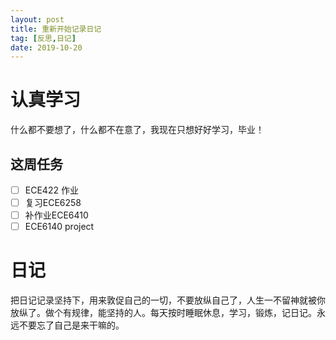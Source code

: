 ```yaml
---
layout: post
title: 重新开始记录日记
tag: [反思,日记]
date: 2019-10-20
---
```


# 认真学习

什么都不要想了，什么都不在意了，我现在只想好好学习，毕业！

## 这周任务

* [ ] ECE422 作业
* [ ] 复习ECE6258
* [ ] 补作业ECE6410
* [ ] ECE6140 project

# 日记

把日记记录坚持下，用来敦促自己的一切，不要放纵自己了，人生一不留神就被你放纵了。做个有规律，能坚持的人。每天按时睡眠休息，学习，锻炼，记日记。永远不要忘了自己是来干嘛的。


